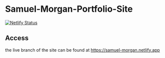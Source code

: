 # Samuel-Morgan-Portfolio-Site
[![Netlify Status](https://api.netlify.com/api/v1/badges/691c2574-c726-4220-8ea2-926bef341541/deploy-status)](https://app.netlify.com/sites/samuel-morgan/deploys)

## Access
the live branch of the site can be found at https://samuel-morgan.netlify.app
